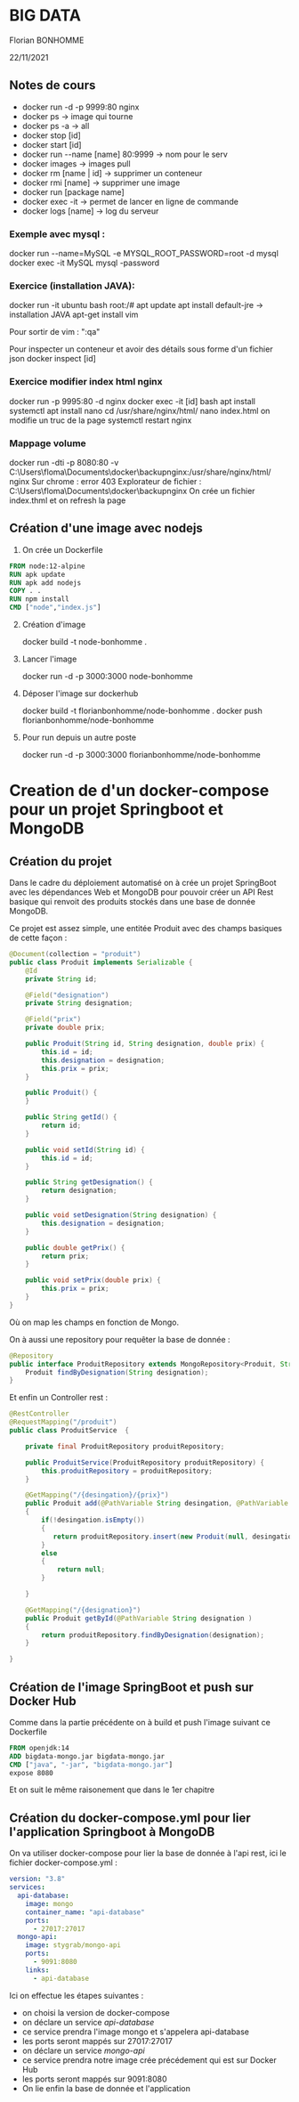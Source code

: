 # BIG DATA

Florian BONHOMME

22/11/2021

## Notes de cours

- docker run -d -p 9999:80 nginx
- docker ps -> image qui tourne
- docker ps -a -> all 
- docker stop [id]
- docker start [id]
- docker run --name [name] 80:9999 -> nom pour le serv
- docker images -> images pull 
- docker rm [name | id] -> supprimer un conteneur
- docker rmi [name] -> supprimer une image
- docker run [package name]
- docker exec -it -> permet de lancer en ligne de commande
- docker logs [name] -> log du serveur

### Exemple avec mysql :
docker run --name=MySQL -e MYSQL_ROOT_PASSWORD=root -d mysql
docker exec -it MySQL mysql -password

### Exercice (installation JAVA):
docker run -it ubuntu bash
root:/#  apt update
apt install default-jre -> installation JAVA
apt-get install vim

Pour sortir de vim : ":qa"

Pour inspecter un conteneur et avoir des détails sous forme d'un fichier json 
docker inspect [id]


### Exercice modifier index html nginx

docker run -p 9995:80 -d nginx
docker exec -it [id] bash
apt install systemctl
apt install nano
cd /usr/share/nginx/html/
nano index.html
on modifie un truc de la page
systemctl restart nginx

### Mappage volume
docker run -dti -p 8080:80 -v C:\Users\floma\Documents\docker\backupnginx:/usr/share/nginx/html/ nginx
Sur chrome : error 403
Explorateur de fichier : C:\Users\floma\Documents\docker\backupnginx
On crée un fichier index.thml et on refresh la page 

## Création d'une image avec nodejs
1. On crée un Dockerfile

```dockerfile
FROM node:12-alpine
RUN apk update
RUN apk add nodejs
COPY . .
RUN npm install
CMD ["node","index.js"]
```

2. Création d'image

    docker build -t node-bonhomme .

3. Lancer l'image

    docker run -d -p 3000:3000 node-bonhomme

4. Déposer l'image sur dockerhub

    docker build -t florianbonhomme/node-bonhomme .
    docker push florianbonhomme/node-bonhomme

5. Pour run depuis un autre poste

    docker run -d  -p 3000:3000 florianbonhomme/node-bonhomme

# Creation de d'un docker-compose pour un projet Springboot et MongoDB

## Création du projet 
Dans le cadre du déploiement automatisé on à crée un projet SpringBoot avec les dépendances Web et MongoDB pour pouvoir créer un API Rest basique qui renvoit des produits stockés dans une base de donnée MongoDB.

Ce projet est assez simple, une entitée Produit avec des champs basiques de cette façon :
```java
@Document(collection = "produit")
public class Produit implements Serializable {
    @Id
    private String id;

    @Field("designation")
    private String designation;

    @Field("prix")
    private double prix;

    public Produit(String id, String designation, double prix) {
        this.id = id;
        this.designation = designation;
        this.prix = prix;
    }

    public Produit() {
    }

    public String getId() {
        return id;
    }

    public void setId(String id) {
        this.id = id;
    }

    public String getDesignation() {
        return designation;
    }

    public void setDesignation(String designation) {
        this.designation = designation;
    }

    public double getPrix() {
        return prix;
    }

    public void setPrix(double prix) {
        this.prix = prix;
    }
}
```

Où on map les champs en fonction de Mongo.

On à aussi une repository pour requêter la base de donnée : 

```java 
@Repository
public interface ProduitRepository extends MongoRepository<Produit, String> {
    Produit findByDesignation(String designation);
}

```

Et enfin un Controller rest :

```java
@RestController
@RequestMapping("/produit")
public class ProduitService  {

    private final ProduitRepository produitRepository;

    public ProduitService(ProduitRepository produitRepository) {
        this.produitRepository = produitRepository;
    }

    @GetMapping("/{desingation}/{prix}")
    public Produit add(@PathVariable String desingation, @PathVariable double prix)
    {
        if(!desingation.isEmpty())
        {
           return produitRepository.insert(new Produit(null, desingation, prix));
        }
        else
        {
            return null;
        }

    }

    @GetMapping("/{designation}")
    public Produit getById(@PathVariable String designation )
    {
        return produitRepository.findByDesignation(designation);
    }

}
```

## Création de l'image SpringBoot et push sur Docker Hub
Comme dans la partie précédente on à build et push l'image suivant ce Dockerfile

```dockerfile
FROM openjdk:14
ADD bigdata-mongo.jar bigdata-mongo.jar
CMD ["java", "-jar", "bigdata-mongo.jar"]
expose 8080
```

Et on suit le même raisonement que dans le 1er chapitre

## Création du docker-compose.yml pour lier l'application Springboot à MongoDB 

On va utiliser docker-compose pour lier la base de donnée à l'api rest, ici le fichier docker-compose.yml : 
```yml
version: "3.8"
services:
  api-database:
    image: mongo
    container_name: "api-database"
    ports:
      - 27017:27017
  mongo-api:
    image: stygrab/mongo-api
    ports:
      - 9091:8080
    links:
      - api-database
```

Ici on effectue les étapes suivantes :
- on choisi la version de docker-compose
- on déclare un service *api-database*
- ce service prendra l'image mongo et s'appelera api-database
- les ports seront mappés sur 27017:27017
- on déclare un service *mongo-api*
- ce service prendra notre image crée précédement qui est sur Docker Hub   
- les ports seront mappés sur 9091:8080
- On lie enfin la base de donnée et l'application
